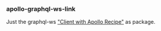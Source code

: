 ### apollo-graphql-ws-link

Just the graphql-ws ["Client with Apollo Recipe"](https://github.com/enisdenjo/graphql-ws#recipes) as package.
